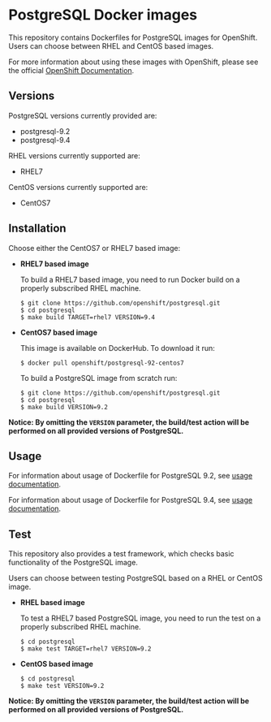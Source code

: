 PostgreSQL Docker images
========================

This repository contains Dockerfiles for PostgreSQL images for OpenShift.
Users can choose between RHEL and CentOS based images.

For more information about using these images with OpenShift, please see the
official [OpenShift Documentation](https://docs.openshift.org/latest/using_images/db_images/postgresql.html).

Versions
---------------
PostgreSQL versions currently provided are:
* postgresql-9.2
* postgresql-9.4

RHEL versions currently supported are:
* RHEL7

CentOS versions currently supported are:
* CentOS7


Installation
----------------------
Choose either the CentOS7 or RHEL7 based image:

*  **RHEL7 based image**

    To build a RHEL7 based image, you need to run Docker build on a properly
    subscribed RHEL machine.

    ```
    $ git clone https://github.com/openshift/postgresql.git
    $ cd postgresql
    $ make build TARGET=rhel7 VERSION=9.4
    ```

*  **CentOS7 based image**

    This image is available on DockerHub. To download it run:

    ```
    $ docker pull openshift/postgresql-92-centos7
    ```

    To build a PostgreSQL image from scratch run:

    ```
    $ git clone https://github.com/openshift/postgresql.git
    $ cd postgresql
    $ make build VERSION=9.2
    ```

**Notice: By omitting the `VERSION` parameter, the build/test action will be performed
on all provided versions of PostgreSQL.**


Usage
---------------------------------

For information about usage of Dockerfile for PostgreSQL 9.2,
see [usage documentation](9.2/README.md).

For information about usage of Dockerfile for PostgreSQL 9.4,
see [usage documentation](9.4/README.md).


Test
---------------------------------

This repository also provides a test framework, which checks basic functionality
of the PostgreSQL image.

Users can choose between testing PostgreSQL based on a RHEL or CentOS image.

*  **RHEL based image**

    To test a RHEL7 based PostgreSQL image, you need to run the test on a properly
    subscribed RHEL machine.

    ```
    $ cd postgresql
    $ make test TARGET=rhel7 VERSION=9.2
    ```

*  **CentOS based image**

    ```
    $ cd postgresql
    $ make test VERSION=9.2
    ```

**Notice: By omitting the `VERSION` parameter, the build/test action will be performed
on all provided versions of PostgreSQL.**

